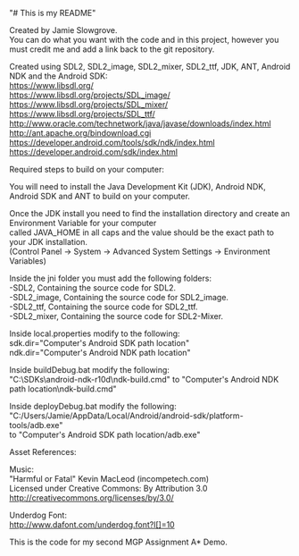 "# This is my README"  
  
Created by Jamie Slowgrove.  
You can do what you want with the code and in this project, however you must credit me and add a link back to the git repository.  
  
Created using SDL2, SDL2_image, SDL2_mixer, SDL2_ttf, JDK, ANT, Android NDK and the Android SDK:  
https://www.libsdl.org/  
https://www.libsdl.org/projects/SDL_image/  
https://www.libsdl.org/projects/SDL_mixer/   
https://www.libsdl.org/projects/SDL_ttf/  
http://www.oracle.com/technetwork/java/javase/downloads/index.html  
http://ant.apache.org/bindownload.cgi  
https://developer.android.com/tools/sdk/ndk/index.html  
https://developer.android.com/sdk/index.html  
  
Required steps to build on your computer:  
  
You will need to install the Java Development Kit (JDK), Android NDK, Android SDK and ANT to build on your computer.  
  
Once the JDK install you need to find the installation directory and create an Environment Variable for your computer  
called JAVA_HOME in all caps and the value should be the exact path to your JDK installation.  
(Control Panel -> System -> Advanced System Settings -> Environment Variables)  
   
Inside the jni folder you must add the following folders:  
-SDL2, Containing the source code for SDL2.  
-SDL2_image, Containing the source code for SDL2_image.  
-SDL2_ttf, Containing the source code for SDL2_ttf.  
-SDL2_mixer, Containing the source code for SDL2-Mixer.  
  
Inside local.properties modify to the following:  
sdk.dir="Computer's Android SDK path location"  
ndk.dir="Computer's Android NDK path location"  
  
Inside buildDebug.bat modify the following:  
"C:\SDKs\android-ndk-r10d\ndk-build.cmd" to "Computer's Android NDK path location\ndk-build.cmd"  
  
Inside deployDebug.bat modify the following:  
"C:/Users/Jamie/AppData/Local/Android/android-sdk/platform-tools/adb.exe"   
to "Computer's Android SDK path location/adb.exe"  
  
Asset References:  
  
Music:  
"Harmful or Fatal" Kevin MacLeod (incompetech.com)   
Licensed under Creative Commons: By Attribution 3.0  
http://creativecommons.org/licenses/by/3.0/  
  
Underdog Font:  
http://www.dafont.com/underdog.font?l[]=10  
  
This is the code for my second MGP Assignment A* Demo.  